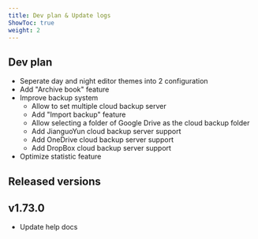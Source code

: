 ```yaml
---
title: Dev plan & Update logs
ShowToc: true
weight: 2
---
```


## Dev plan

- Seperate day and night editor themes into 2 configuration
- Add "Archive book" feature
- Improve backup system
    - Allow to set multiple cloud backup server
    - Add "Import backup" feature
    - Allow selecting a folder of Google Drive as the cloud backup folder
    - Add JianguoYun cloud backup server support
    - Add OneDrive cloud backup server support
    - Add DropBox cloud backup server support
- Optimize statistic feature

## Released versions

## v1.73.0

- Update help docs